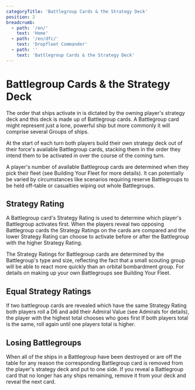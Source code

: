 ```yaml
---
categoryTitle: 'Battlegroup Cards & the Strategy Deck'
position: 2
breadcrumb:
  - path: '/en/'
    text: 'Home'
  - path: '/en/dfc/'
    text: 'Dropfleet Commander'
  - path: ''
    text: 'Battlegroup Cards & the Strategy Deck'
---
```


# Battlegroup Cards & the Strategy Deck

The order that ships activate in is dictated by the owning player's strategy deck and this deck is made up of Battlegroup cards. A Battlegroup card might represent just a lone, powerful ship but more commonly it will comprise several Groups of ships.

At the start of each turn both players build their own strategy deck out of their force's available Battlegroup cards, stacking them in the order they intend them to be activated in over the course of the coming turn.

A player's number of available Battlegroup cards are determined when they pick their fleet (see Building Your Fleet for more details). It can potentially be varied by circumstances like scenarios requiring reserve Battlegroups to be held off-table or casualties wiping out whole Battlegroups.

## Strategy Rating

A Battlegroup card's Strategy Rating is used to determine which player's Battlegroup activates first. When the players reveal two opposing Battlegroup cards the Strategy Ratings on the cards are compared and the lower Strategy Rating can choose to activate before or after the Battlegroup with the higher Strategy Rating.

The Strategy Ratings for Battlegroup cards are determined by the Battlegroup's type and size, reflecting the fact that a small scouting group will be able to react more quickly than an orbital bombardment group. For details on making up your own Battlegroups see Building Your Fleet.

## Equal Strategy Ratings

If two battlegroup cards are revealed which have the same Strategy Rating both players roll a D6 and add their Admiral Value (see Admirals for details), the player with the highest total chooses who goes first   If both players total is the same, roll again until one players total is higher.

## Losing Battlegroups

When all of the ships in a Battlegroup have been destroyed or are off the table for any reason the corresponding Battlegroup card is removed from the player's strategy deck and put to one side. If you reveal a Battlegroup card that no longer has any ships remaining, remove it from your deck and reveal the next card.
